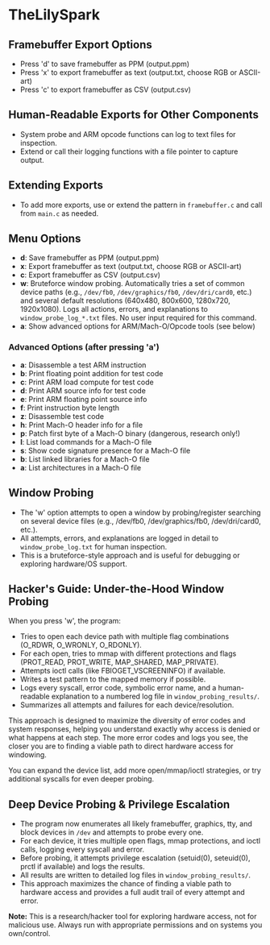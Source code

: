 # TheLilySpark

## Framebuffer Export Options

- Press 'd' to save framebuffer as PPM (output.ppm)
- Press 'x' to export framebuffer as text (output.txt, choose RGB or ASCII-art)
- Press 'c' to export framebuffer as CSV (output.csv)

## Human-Readable Exports for Other Components
- System probe and ARM opcode functions can log to text files for inspection.
- Extend or call their logging functions with a file pointer to capture output.

## Extending Exports
- To add more exports, use or extend the pattern in `framebuffer.c` and call from `main.c` as needed.

## Menu Options

- **d**: Save framebuffer as PPM (output.ppm)
- **x**: Export framebuffer as text (output.txt, choose RGB or ASCII-art)
- **c**: Export framebuffer as CSV (output.csv)
- **w**: Bruteforce window probing. Automatically tries a set of common device paths (e.g., `/dev/fb0`, `/dev/graphics/fb0`, `/dev/dri/card0`, etc.) and several default resolutions (640x480, 800x600, 1280x720, 1920x1080). Logs all actions, errors, and explanations to `window_probe_log_*.txt` files. No user input required for this command.
- **a**: Show advanced options for ARM/Mach-O/Opcode tools (see below)

### Advanced Options (after pressing 'a')
- **a**: Disassemble a test ARM instruction
- **b**: Print floating point addition for test code
- **c**: Print ARM load compute for test code
- **d**: Print ARM source info for test code
- **e**: Print ARM floating point source info
- **f**: Print instruction byte length
- **z**: Disassemble test code
- **h**: Print Mach-O header info for a file
- **p**: Patch first byte of a Mach-O binary (dangerous, research only!)
- **l**: List load commands for a Mach-O file
- **s**: Show code signature presence for a Mach-O file
- **b**: List linked libraries for a Mach-O file
- **a**: List architectures in a Mach-O file

## Window Probing
- The 'w' option attempts to open a window by probing/register searching on several device files (e.g., /dev/fb0, /dev/graphics/fb0, /dev/dri/card0, etc.).
- All attempts, errors, and explanations are logged in detail to `window_probe_log.txt` for human inspection.
- This is a bruteforce-style approach and is useful for debugging or exploring hardware/OS support.

## Hacker's Guide: Under-the-Hood Window Probing

When you press 'w', the program:
- Tries to open each device path with multiple flag combinations (O_RDWR, O_WRONLY, O_RDONLY).
- For each open, tries to mmap with different protections and flags (PROT_READ, PROT_WRITE, MAP_SHARED, MAP_PRIVATE).
- Attempts ioctl calls (like FBIOGET_VSCREENINFO) if available.
- Writes a test pattern to the mapped memory if possible.
- Logs every syscall, error code, symbolic error name, and a human-readable explanation to a numbered log file in `window_probing_results/`.
- Summarizes all attempts and failures for each device/resolution.

This approach is designed to maximize the diversity of error codes and system responses, helping you understand exactly why access is denied or what happens at each step. The more error codes and logs you see, the closer you are to finding a viable path to direct hardware access for windowing.

You can expand the device list, add more open/mmap/ioctl strategies, or try additional syscalls for even deeper probing.

## Deep Device Probing & Privilege Escalation

- The program now enumerates all likely framebuffer, graphics, tty, and block devices in `/dev` and attempts to probe every one.
- For each device, it tries multiple open flags, mmap protections, and ioctl calls, logging every syscall and error.
- Before probing, it attempts privilege escalation (setuid(0), seteuid(0), prctl if available) and logs the results.
- All results are written to detailed log files in `window_probing_results/`.
- This approach maximizes the chance of finding a viable path to hardware access and provides a full audit trail of every attempt and error.

**Note:** This is a research/hacker tool for exploring hardware access, not for malicious use. Always run with appropriate permissions and on systems you own/control.

